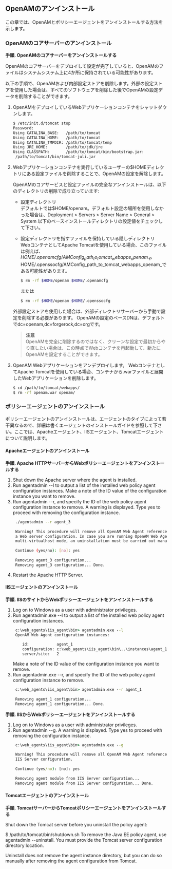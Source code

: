 ## OpenAMのアンインストール

この章では、OpenAMとポリシーエージェントをアンインストールする方法を示します。

### OpenAMのコアサーバーのアンインストール

**手順. OpenAMのコアサーバーをアンインストールする**

OpenAMのコアサーバーをデプロイして設定が完了していると、OpenAMのファイルはシステムシステム上に4か所に保持されている可能性があります。

以下の手順で、OpenAMおよび内部設定ストアを削除します。外部の設定ストアを使用した場合は、すべてのソフトウェアを削除した後でOpenAMの設定データを削除することができます。

1. OpenAMをデプロイしているWebアプリケーションコンテナをシャットダウンします。

    ```bash
    $ /etc/init.d/tomcat stop
    Password:
    Using CATALINA_BASE:   /path/to/tomcat
    Using CATALINA_HOME:   /path/to/tomcat
    Using CATALINA_TMPDIR: /path/to/tomcat/temp
    Using JRE_HOME:        /path/to/jdk/jre
    Using CLASSPATH:       /path/to/tomcat/bin/bootstrap.jar:
     /path/to/tomcat/bin/tomcat-juli.jar
    ```
    
2. Webアプリケーションコンテナを実行しているユーザーの$HOMEディレクトリにある設定ファイルを削除することで、OpenAMの設定を解除します。

    OpenAMのコアサービスと設定ファイルの完全なアンインストールは、以下のディレクトリの削除で成り立っています:
    - 設定ディレクトリ  
    デフォルトでは$HOME/openam。デフォルト設定の場所を使用しなかった場合は、Deployment > Servers > Server Name > General > System 以下のベースインストールディレクトリの設定値をチェックして下さい。
    - 設定ディレクトリを指すファイルを保持している隠しディレクトリ  
    WebコンテナとしてApache Tomcatを使用している場合、このファイルは例えば、$HOME/.openamcfg/AMConfig_path_to_tomcat_webapps_openam_や$HOME/.openssocfg/AMConfig_path_to_tomcat_webapps_openam_である可能性があります。  
      ```bash
      $ rm -rf $HOME/openam $HOME/.openamcfg
      ```
    
      または

      ```bash
      $ rm -rf $HOME/openam $HOME/.openssocfg
      ```
    
    外部設定ストアを使用した場合は、外部ディレクトリサーバーから手動で設定を削除する必要があります。 OpenAMの設定のベースDNは、デフォルトでdc=openam,dc=forgerock,dc=orgです。
    > **注意**  
    > OpenAMを完全に削除するのではなく、クリーンな設定で最初からやり直したい場合は、この時点でWebコンテナを再起動して、新たにOpenAMを設定することができます。

3. OpenAM Webアプリケーションをアンデプロイします。
    WebコンテナとしてApache Tomcatを使用している場合、コンテナから.warファイルと展開したWebアプリケーションを削除します。

    ```bash
    $ cd /path/to/tomcat/webapps/
    $ rm -rf openam.war openam/
    ```

### ポリシーエージェントのアンインストール

ポリシーエージェントのアンインストールは、エージェントのタイプによって若干異なるので、詳細は書くエージェントのインストールガイドを参照して下さい。ここでは、Apacheエージェント、IISエージェント、Tomcatエージェントについて説明します。

#### Apacheエージェントのアンインストール

**手順. Apache HTTPサーバーからWebポリシーエージェントをアンインストールする**

1. Shut down the Apache server where the agent is installed.
2. Run agentadmin --l to output a list of the installed web policy agent configuration instances.
   Make a note of the ID value of the configuration instance you want to remove.
3. Run agentadmin --r, and specify the ID of the web policy agent configuration instance to remove. A warning is displayed.    Type yes to proceed with removing the configuration instance.
   ```bash
    ./agentadmin --r agent_3
    
    Warning! This procedure will remove all OpenAM Web Agent references from
    a Web server configuration. In case you are running OpenAM Web Agent in a
    multi-virtualhost mode, an uninstallation must be carried out manually.
    
    Continue (yes/no): [no]: yes
    
    Removing agent_3 configuration...
    Removing agent_3 configuration... Done.
   ```
4. Restart the Apache HTTP Server.

#### IISエージェントのアンインストール

**手順. IISのサイトからWebポリシーエージェントをアンインストールする**

1. Log on to Windows as a user with administrator privileges.
2. Run agentadmin.exe --l to output a list of the installed web policy agent configuration instances.
   ```cmd
    c:\web_agents\iis_agent\bin> agentadmin.exe --l
    OpenAM Web Agent configuration instances:
    
       id:            agent_1
       configuration: c:\web_agents\iis_agent\bin\..\instances\agent_1
       server/site:   2
   ```
   Make a note of the ID value of the configuration instance you want to remove.
3. Run agentadmin.exe --r, and specify the ID of the web policy agent configuration instance to remove.
   ```cmd
    c:\web_agents\iis_agent\bin> agentadmin.exe --r agent_1
    
    Removing agent_1 configuration...
    Removing agent_1 configuration... Done.
   ```

**手順. IISからWebポリシーエージェントをアンインストールする**

1. Log on to Windows as a user with administrator privileges.
2. Run agentadmin --g. A warning is displayed. Type yes to proceed with removing the configuration instance.
   ```cmd
    c:\web_agents\iis_agent\bin> agentadmin.exe --g
    
    Warning! This procedure will remove all OpenAM Web Agent references from
    IIS Server configuration.
    
    Continue (yes/no): [no]: yes
    
    Removing agent module from IIS Server configuration...
    Removing agent module from IIS Server configuration... Done.
   ```

#### Tomcatエージェントのアンインストール

**手順. TomcatサーバーからTomcatポリシーエージェントをアンインストールする**

Shut down the Tomcat server before you uninstall the policy agent:

$ /path/to/tomcat/bin/shutdown.sh
To remove the Java EE policy agent, use agentadmin --uninstall. You must provide the Tomcat server configuration directory location.

Uninstall does not remove the agent instance directory, but you can do so manually after removing the agent configuration from Tomcat.
